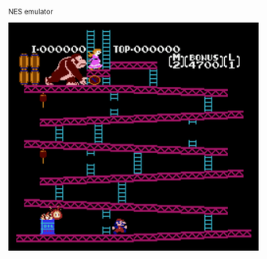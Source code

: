 NES emulator

<img width="600"  src="https://github.com/PiPower/NesEmulator/blob/master/screen.png">
